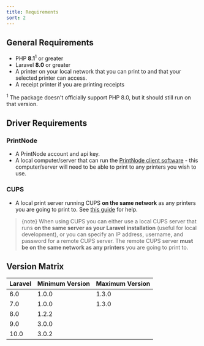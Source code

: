 ```yaml
---
title: Requirements
sort: 2
---
```


## General Requirements

-   PHP **8.1**<sup>1</sup> or greater
-   Laravel **8.0** or greater
-   A printer on your local network that you can print to and that your selected printer can access.
-   A receipt printer if you are printing receipts

<sup>1</sup> The package doesn't officially support PHP 8.0, but it should still run on that version.

## Driver Requirements

### PrintNode

-   A PrintNode account and api key.
-   A local computer/server that can run the [PrintNode client software](https://www.printnode.com/en/download) - this computer/server will need to be able to print to any printers you wish to use.

### CUPS

-   A local print server running CUPS **on the same network** as any printers you are going to print to. See [this guide](https://www.techrepublic.com/article/how-to-configure-a-print-server-with-ubuntu-server-cups-and-bonjour/) for help.

> {note} When using CUPS you can either use a local CUPS server that runs **on the same server as your Laravel installation** (useful for local development), or you can specify an IP address, username, and password for a remote CUPS server. The remote CUPS server **must be on the same network as any printers** you are going to print to.

## Version Matrix

| Laravel | Minimum Version | Maximum Version |
| ------- | --------------- | --------------- |
| 6.0     | 1.0.0           | 1.3.0           |
| 7.0     | 1.0.0           | 1.3.0           |
| 8.0     | 1.2.2           |                 |
| 9.0     | 3.0.0           |                 |
| 10.0    | 3.0.2           |                 |
